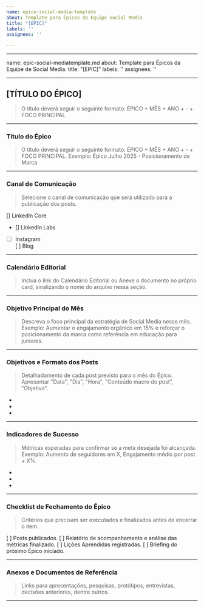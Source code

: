 ```yaml
---
name: epico-social-media-template
about: Template para Épicos da Equipe Social Media
title: "[EPIC]"
labels: ''
assignees: ''

---
```


---
name: epic-social-mediatemplate.md
about: Template para Épicos da Equipe de Social Media.
title: "[EPIC]"
labels: ''
assignees: ''

---

## [TÍTULO DO ÉPICO]
> O título deverá seguir o seguinte formato: ÉPICO + MÊS + ANO + - + FOCO PRINCIPAL

---

### Título do Épico
> O título deverá seguir o seguinte formato: ÉPICO + MÊS + ANO + - + FOCO PRINCIPAL.
> Exemplo: Épico Julho 2025 - Posicionamento de Marca
________________________________________________________________________________________________________

### Canal de Comunicação
> Selecione o canal de comunicação que será utilizado para a publicação dos posts.   

[] LinkedIn Core  
- [] LinkedIn Labs   
- [  ] Instagram   
[  ] Blog   
________________________________________________________________________________________________________

### Calendário Editorial
> Inclua o link do Calendário Editorial ou Anexe o documento no próprio card, sinalizando o nome do arquivo nessa seção.
________________________________________________________________________________________________________

### Objetivo Principal do Mês
> Descreva o foco principal da estratégia de Social Media nesse mês.
> Exemplo: Aumentar o engajamento orgânico em 15% e reforçar o posicionamento da marca como referência em educação para juniores.
________________________________________________________________________________________________________

### Objetivos e Formato dos Posts
> Detalhadamento de cada post previsto para o mês do Épico.
> Apresentar "Data", "Dia", "Hora", "Conteúdo macro do post", "Objetivo".

-
-
-
________________________________________________________________________________________________________

### Indicadores de Sucesso  
> Métricas esperadas para confirmar se a meta desejada foi alcançada.
> Exemplo: Aumento de seguidores em X, Engajamento médio por post + X%.

-
-
-
________________________________________________________________________________________________________

### Checklist de Fechamento do Épico
> Critérios que precisam ser executados e finalizados antes de encerrar o item.

[  ] Posts publicados.
[  ] Relatório de acompanhamento e análise das métricas finalizado.
[  ] Lições Aprendidas registradas.
[  ] Briefing do próximo Épico iniciado.
____________________________________________________________________________

### Anexos e Documentos de Referência
> Links para apresentações, pesquisas, protótipos, entrevistas, decisões anteriores, dentre outros.
________________________________________________________________________________________________________
